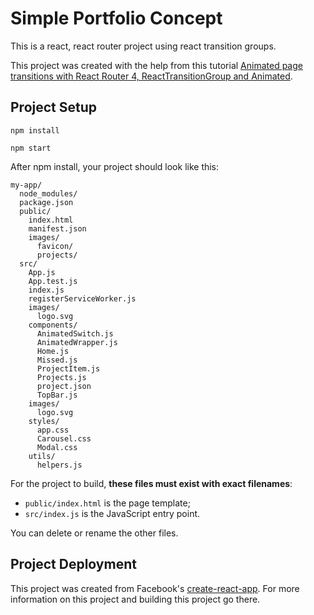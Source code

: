 # Simple Portfolio Concept
This is a react, react router project using react transition groups.

This project was created with the help from this tutorial [Animated page transitions with React Router 4, ReactTransitionGroup and Animated](https://hackernoon.com/animated-page-transitions-with-react-router-4-reacttransitiongroup-and-animated-1ca17bd97a1a).

## Project Setup

```
npm install
```

```
npm start
```

After npm install, your project should look like this:

```
my-app/
  node_modules/
  package.json
  public/
    index.html
    manifest.json
    images/
      favicon/
      projects/
  src/
    App.js
    App.test.js
    index.js
    registerServiceWorker.js
    images/
      logo.svg
    components/
      AnimatedSwitch.js
      AnimatedWrapper.js
      Home.js
      Missed.js
      ProjectItem.js
      Projects.js
      project.json
      TopBar.js
    images/
      logo.svg
    styles/
      app.css
      Carousel.css
      Modal.css
    utils/
      helpers.js
```

For the project to build, **these files must exist with exact filenames**:

* `public/index.html` is the page template;
* `src/index.js` is the JavaScript entry point.

You can delete or rename the other files.

## Project Deployment

This project was created from Facebook's [create-react-app](https://github.com/facebook/create-react-app). For more information on this project and building this project go there. 
